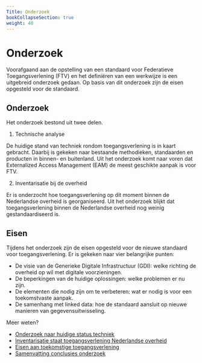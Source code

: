 ```yaml
---
Title: Onderzoek
bookCollapseSection: true
weight: 40
---
```


# Onderzoek

Voorafgaand aan de opstelling van een standaard voor Federatieve Toegangsverlening (FTV) en het definiëren van een werkwijze is een uitgebreid onderzoek gedaan. Op basis van dit onderzoek zijn de eisen opgesteld voor de standaard.

## Onderzoek

Het onderzoek bestond uit twee delen.

1.	Technische analyse

De huidige stand van techniek rondom toegangsverlening is in kaart gebracht. Daarbij is gekeken naar bestaande methodieken, standaarden en producten in binnen- en buitenland. Uit het onderzoek komt naar voren dat Externalized Access Management (EAM) de meest geschikte aanpak is voor FTV.

2. Inventarisatie bij de overheid

Er is onderzocht hoe toegangsverlening op dit moment binnen de Nederlandse overheid is georganiseerd. Uit het onderzoek blijkt dat toegangsverlening binnen de Nederlandse overheid nog weinig gestandaardiseerd is.
      
## Eisen

Tijdens het onderzoek zijn de eisen opgesteld voor de nieuwe standaard voor toegangsverlening. Er is gekeken naar vier belangrijke punten:
 
- De visie van de Generieke Digitale Infrastructuur (GDI): welke richting de overheid op wil met digitale voorzieningen. 
- De beperkingen van de huidige oplossingen: welke problemen er nu zijn. 
- De elementen die nodig zijn om te verbeteren: wat er nodig is voor een toekomstvaste aanpak. 
- De samenhang met linked data: hoe de standaard aansluit op nieuwe manieren van gegevensuitwisseling.

Meer weten?
- [Onderzoek naar huidige status techniek](status_techniek)
- [Inventarisatie staat toegangsverlening Nederlandse overheid](status_nl_overheid)
- [Eisen aan toekomstige toegangsverlening](eisen_aan_de_oplossing)
- [Samenvatting conclusies onderzoek](conclusie)